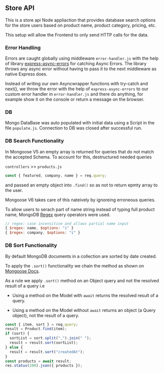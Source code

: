 ## Store API

This is a store api Node appliaction that provides database search options for
the store users based on product name, product category, pricing, etc.

This setup will allow the Frontend to only send HTTP calls for the data.

### Error Handling

Errors are caught globally using middleware `error-handler.js` with the help of
library
[express-async-errors](https://www.npmjs.com/package/express-async-errors) for
catching Async Errors. The library throws any async error without having to pass
it to the next middleware as native Express does.

Instead of writing our own Asyncwrapper functions with try-catch and next(), we
throw the error with the help of `express-async-errors` to our custom error
handler in `error-handler.js` and there do anything, for example show it on the
console or return a message on the browser.

### DB

Mongo DataBase was auto populated with initial data using a Script in the file
`populate.js`. Connection to DB was closed after successful run.

### DB Search Functionality

In Mongoose V5 an empty array is returned for queries that do not match the
accepted Schema. To account for this, destructured needed queries

`controllers` >> `products.js`

```js
const { featured, company, name } = req.query;
```

and passed an empty object into `.find()` so as not to return epmty array to the
user.

Mongoose V6 takes care of this nateively by ignoreing erroneous queries.

To allow users to serach part of name string instead of typing full product
name, MongoDB
[Regex](https://www.mongodb.com/docs/manual/reference/operator/query/regex/#-regex)
query operators were used.

```js
// regex: case incensitive and allows partial name input
{ $regex: name, $options: "i" }
{ $regex: company, $options: "i" }
```

### DB Sort Functionality

By default MongoDB documents in a collection are sorted by date created.

To apply the `.sort()` functionality we chain the method as shown on
[Mongoose Docs](<https://mongoosejs.com/docs/api/query.html#Query.prototype.sort()>).

As a rule we apply `.sort()` method on an Object query and not the resolved
result of a query i.e

- Using a method on the Model with `await` returns the resolved result of a
  query.

- Using a method on the Model without `await` returns an object (a Query
  object), not the result of a query.

```js
const { item, sort } = req.query;
result = Product.find(item);
if (sort) {
  sortList = sort.split(",").join(" ");
  result = result.sort(sortList);
} else {
  result = result.sort("createdAt");
}
const products = await result;
res.status(200).json({ products });
```
